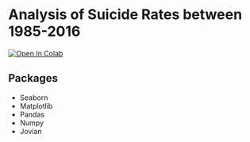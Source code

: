 # Analysis of Suicide Rates between 1985-2016
[![Open In Colab](https://colab.research.google.com/assets/colab-badge.svg)](https://colab.research.google.com/github/aryanNaik123/suicide-pynb/blob/main/suicide-analysis/zerotopandas-course-project.ipynb)

## Packages 
- Seaborn 
- Matplotlib 
-  Pandas 
-  Numpy 
- Jovian 
